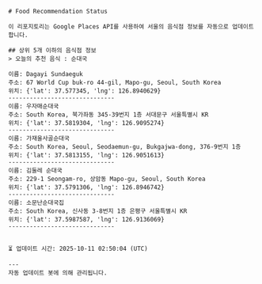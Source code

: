 
    # Food Recommendation Status

    이 리포지토리는 Google Places API를 사용하여 서울의 음식점 정보를 자동으로 업데이트합니다.

    ## 상위 5개 이하의 음식점 정보
    > 오늘의 추천 음식 : 순대국

	이름: Dagayi Sundaeguk
	주소: 67 World Cup buk-ro 44-gil, Mapo-gu, Seoul, South Korea
	위치: {'lat': 37.577345, 'lng': 126.8940629}
	------------------------------
	이름: 우자매순대국
	주소: South Korea, 북가좌동 345-39번지 1층 서대문구 서울특별시 KR
	위치: {'lat': 37.5819304, 'lng': 126.9095274}
	------------------------------
	이름: 가재울사골순대국
	주소: South Korea, Seoul, Seodaemun-gu, Bukgajwa-dong, 376-9번지 1층
	위치: {'lat': 37.5813155, 'lng': 126.9051613}
	------------------------------
	이름: 김둘레 순대국
	주소: 229-1 Seongam-ro, 상암동 Mapo-gu, Seoul, South Korea
	위치: {'lat': 37.5791306, 'lng': 126.8946742}
	------------------------------
	이름: 소문난순대국집
	주소: South Korea, 신사동 3-8번지 1층 은평구 서울특별시 KR
	위치: {'lat': 37.5987587, 'lng': 126.9136069}
	------------------------------


    ⏳ 업데이트 시간: 2025-10-11 02:50:04 (UTC)

    ---
    자동 업데이트 봇에 의해 관리됩니다.
    